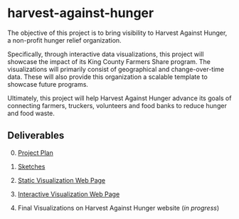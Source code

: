 # harvest-against-hunger
The objective of this project is to bring visibility to Harvest Against Hunger, a non-profit hunger relief organization.

Specifically, through interactive data visualizations, this project will showcase the impact of its King County Farmers Share program. The visualizations will primarily consist of geographical and change-over-time data. These will also provide this organization a scalable template to showcase future programs.

Ultimately, this project will help Harvest Against Hunger advance its goals of connecting farmers, truckers, volunteers and food banks to reduce hunger and food waste.

## Deliverables
0. [Project Plan](https://docs.google.com/document/d/1Sojg5kTlZZ5urzm4aZR27VEBhX6-xmbT7d9Q6ZgS70M/edit?usp=sharing)

1. [Sketches](https://docs.google.com/document/d/1UwTSg7AyYxYX5D5yZgieB2lnCiJY_ClDzHJI6s9X27Y/edit?usp=sharing)

2. [Static Visualization Web Page](https://jmaynard-zhang.github.io/harvest-against-hunger/)

3. [Interactive Visualization Web Page](https://maynard-zhang-uw.shinyapps.io/harvest-against-hunger/)

4. Final Visualizations on Harvest Against Hunger website (*in progress*)
